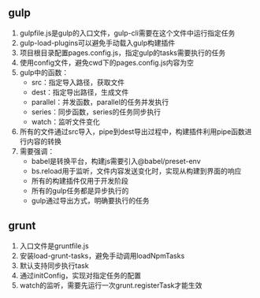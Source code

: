 ## gulp
1. gulpfile.js是gulp的入口文件，gulp-cli需要在这个文件中运行指定任务
2. gulp-load-plugins可以避免手动载入gulp构建插件
3. 项目根目录配置pages.config.js，指定gulp的tasks需要执行的任务
4. 使用config文件，避免cwd下的pages.config.js内容为空
5. gulp中的函数：
    - src：指定导入路径，获取文件
    - dest：指定导出路径，生成文件
    - parallel：并发函数，parallel的任务并发执行
    - series：同步函数，series的任务同步执行
    - watch：监听文件变化
6. 所有的文件通过src导入，pipe到dest导出过程中，构建插件利用pipe函数进行内容的转换
7. 需要强调：
   - babel是转换平台，构建js需要引入@babel/preset-env
   - bs.reload用于监听，文件内容发送变化时，实现从构建到界面的响应
   - 所有的构建插件仅用于开发阶段
   - 所有的gulp任务都是异步执行的
   - gulp通过导出方式，明确要执行的任务
   
## grunt
1. 入口文件是gruntfile.js
2. 安装load-grunt-tasks，避免手动调用loadNpmTasks
3. 默认支持同步执行task
4. 通过initConfig，实现对指定任务的配置
5. watch的监听，需要先运行一次grunt.registerTask才能生效
